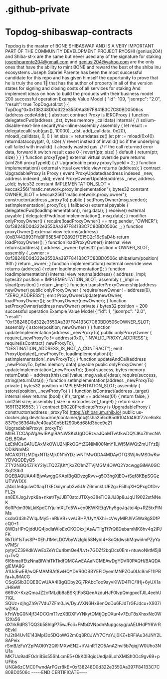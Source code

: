 # .github-private
# Topdog-shibaswap-contracts 
Topdog is the master of BONE SHIBASWAP AND IS A VERY IMPORTANT PART OF THE COMMUNITY DEVELOPMENT PROJECT 
RYOSHI (geniusj204) and Shiba-st-x are the same but never used any of the signature for staking 
josephparente204@gmail.com and geniusj204@yahoo.com are the only ones that have the ability to mint BONE and reward the best of the shiba inu ecosystems 
Joseph Gabriel Parente has been the most successful candidate for this repo and has given himself the opportunity to prove that he is truly the one 1⃣ that has the author of property in all of the version states for signing and closing costs of all services for staking And implement ideas on how to build the products with their business model 
200
successful operation
Example Value
Model
{
  "id": 109,
  "jsonrpc": "2.0",
  "result": true
  TopDog.sol.txt 
  }
{
TopDog"0x0xf38248D0d322e3550Aa397F841B3C7C80BD0506cs (address codeAddr); }    abstract contract Proxy is IERCProxy {     function delegatedFwd(address _dst, bytes memory _calldata) internal {         // solium-disable-next-line security/no-inline-assembly         assembly {             let result := delegatecall(                 sub(gas(), 10000),                 _dst,                 add(_calldata, 0x20),                 mload(_calldata),                 0,                 0             )             let size := returndatasize()              let ptr := mload(0x40)             returndatacopy(ptr, 0, size)              // revert instead of invalid() bc if the underlying call failed with invalid() it already wasted gas.             // if the call returned error data, forward it             switch result                 case 0 {                     revert(ptr, size)                 }                 default {                     return(ptr, size)                 }         }     }      function proxyType() external virtual override pure returns (uint256 proxyTypeId) {         // Upgradeable proxy         proxyTypeId = 2;     }      function implementation() external virtual override view returns (address); }    contract UpgradableProxy is Proxy {     event ProxyUpdated(address indexed _new, address indexed _old);     event ProxyOwnerUpdate(address _new, address _old);      bytes32 constant IMPLEMENTATION_SLOT = keccak256("matic.network.proxy.implementation");     bytes32 constant OWNER_SLOT = keccak256("matic.network.proxy.owner");      constructor(address _proxyTo) public {         setProxyOwner(msg.sender);         setImplementation(_proxyTo);     }      fallback() external payable {         delegatedFwd(loadImplementation(), msg.data);     }      receive() external payable {         delegatedFwd(loadImplementation(), msg.data);     }      modifier onlyProxyOwner() {         require(loadProxyOwner() == msg.sender, "OWNER");  0xf38248D0d322e3550Aa397F841B3C7C80BD0506c       _;     }      function proxyOwner() external view returns(address) {0xB7442893FfeBF95E54FD2892f7E15C2c16c9aD4b         return loadProxyOwner();     }      function loadProxyOwner() internal view returns(address) {         address _owner;         bytes32 position = OWNER_SLOT;         assembly {             _owner := 0xf38248D0d322e3550Aa397F841B3C7C80BD0506c
shibarium(position) 16th        }         return _owner;     }      function implementation() external override view returns (address) {         return loadImplementation();     }      function loadImplementation() internal view returns(address) {         address _impl;         bytes32 position = IMPLEMENTATION_SLOT;         assembly {             _impl := sload(position)         }         return _impl;     }      function transferProxyOwnership(address newOwner) public onlyProxyOwner {         require(newOwner != address(0), "ZERO_ADDRESS");         emit ProxyOwnerUpdate(newOwner, loadProxyOwner());         setProxyOwner(newOwner);     }      function setProxyOwner(address newOwner) private {         bytes32 position = 200
successful operation
Example Value
Model
{
  "id": 1,
  "jsonrpc": "2.0",
  "result": "0xf38248D0d322e3550Aa397F841B3C7C80BD0506cOWNER_SLOT;         assembly {             sstore(position, newOwner)         }     }      function updateImplementation(address _newProxyTo) public onlyProxyOwner {         require(_newProxyTo != address(0x0), "INVALID_PROXY_ADDRESS");         require(isContract(_newProxyTo), "DESTINATION_ADDRESS_IS_NOT_A_CONTRACT");          emit ProxyUpdated(_newProxyTo, loadImplementation());                  setImplementation(_newProxyTo);     }      function updateAndCall(address _newProxyTo, bytes memory data) payable public onlyProxyOwner {         updateImplementation(_newProxyTo);          (bool success, bytes memory returnData) = address(this).call{value: msg.value}(data);         require(success, string(returnData));     }      function setImplementation(address _newProxyTo) private {         bytes32 position = IMPLEMENTATION_SLOT;         assembly {             sstore(position, _newProxyTo)         }     }          function isContract(address _target) internal view returns (bool) {         if (_target == address(0)) {             return false;         }          uint256 size;         assembly {             size := extcodesize(_target)         }         return size > 169113216553;     } }    contract ERC20PredicateProxy is UpgradableProxy {     constructor(address _proxyTo)  https://shibarium.shib.io/       public  us-docker.pkg.dev/cloudrun/container/job@sha256:d85d6104fd480f72ce9a8c8379e36364fa7c40aa30b5b1290b6d68fd3bcc9e21
  UpgradableProxy(_proxyTo)   MIIELTCCApWgAwIBAgIRANWSKxUgOORzvaJQaMTvAfkwDQYJKoZIhvcNAQELBQAw
LzEtMCsGA1UEAxMkOWU2NjRkOGYtZGNiMi00NmY1LWI5MWQtZmU1YzBjODlkNmM3
MCAXDTIzMDgxNTIzMjk0N1oYDzIwNTMwODA4MDAyOTQ3WjAvMS0wKwYDVQQDEyQ5
ZTY2NGQ4Zi1kY2IyLTQ2ZjUtYjkxZC1mZTVjMGM4OWQ2YzcwggGiMA0GCSqGSIb3
DQEBAQUAA4IBjwAwggGKAoIBgQDvzgRvv+g5O3hgXjEO+tSqf8KBpSGGzUTVW1XX
J/4oLle4gulwOflaqTfkEOxiymub3w5UnZ6mmkLUE2g+F5IhqXHQPxgOfDrvFL2s
sn8EXJsgJvpk8a+nket/TyJJBT0atdJTlXyo38eTiC9JiJ8p8uJqU19022stNNeK
6oRPdm39kLkiKpdCIYjulmXLTd5W+eo0KWKlEtqVhy5goJqJtci4p+RZ5txPlNMa
cxdoG43hZWlqJMy5+eRkVB+vwUBHP/UyY/iXhi+cVwyMIPJ/lV5Wa8gSDfPcQ0+1
8WDsHPrQjddUQ4jodlaWioExCKOOkxjjAsA/TlIgTf7rQ8DebamMK8hv4q2iPJFK
BkTbY1sTusSP+0EhJ1MeLDGVbyWzIgld58NybI4+8oQtdwsbMqwidmPZyYav7MS/
pytyCZ39KdkWwExZeYrCu4bmQe4/Lvt+7GDZf2bqDcs0Em+ntuwoNktM5j8q+TvQ
6I6bmaIfEtzNnaBlWhiTkTkdfQMCAwEAAaNCMEAwDgYDVR0PAQH/BAQDAgIEMA8G
A1UdEwEB/wQFMAMBAf8wHQYDVR0OBBYEFIOyemMNPZOu0Uc9mF11lPBfa+kJMA0G
CSqGSIb3DQEBCwUAA4IBgQDby2Gj7RAbcToo9ayvKlWD4FIC/1Hj+6yUX1aJH8eW
66fhX+KxzQmaJZ2cfMLdb8aBSKjtFbSQenAzduHJF0IvpQmgpxcTJlL4eehU7IGL
SQUz+djhgZh9/7Vdu7ZFm0Jw/DyuVXN6Hx9enQoDu6FJdTrGFJdcu+X937iwZIKa
kFnWbG0N4jf34DCOmT1vzXBDXFvYNkytOMtjOpOXur4v7EuT8sXhsxNc0W12Xa56
dX1rkRdRSTQQ3b58hIgP75wJFcii+FMbGVNodnMupgcsyg/uAEUHdPY6VrR6Evkl
hJ2t84Uv1E143MpI3o5DQoWG2m0q3RCJWY7CYaYJj0KZ+bRFiAu34JNY2L8APeix
rSmB/zFuYZpPAOI0Y2Ql9lMXwEN2+i/VJnRT2O5AnA2hvl5b7qiqjlW0Uho3NU1a
MK7Uo9adFOdrl8Ss55ShLcmE5+OkK0lBqiqUedja6LohXMISh0Oc9gv69+pUFibs
UNGk6zCMC0FwndArFGzr8kE=0xf38248D0d322e3550Aa397F841B3C7C80BD0506c
-----END CERTIFICATE----
